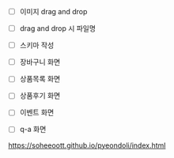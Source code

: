 - [ ] 이미지 drag and drop
- [ ] drag and drop 시 파일명
- [ ] 스키마 작성
- [ ] 장바구니 화면
- [ ] 상품목록 화면
- [ ] 상품후기 화면
- [ ] 이벤트 화면
- [ ] q-a 화면


https://soheeoott.github.io/pyeondoli/index.html